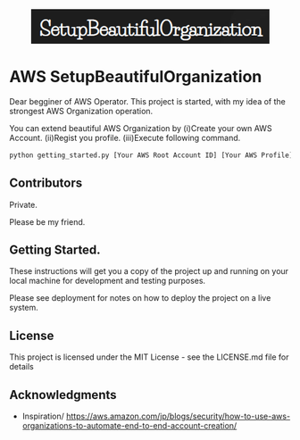 <div align="center">
<img src="./icon.png" title="ICON">
</div>

# AWS SetupBeautifulOrganization

Dear begginer of AWS Operator. This project is started, with my idea of the strongest AWS Organization operation.

You can extend beautiful AWS Organization by (i)Create your own AWS Account. (ii)Regist you profile. (iii)Execute following command.

```python
python getting_started.py [Your AWS Root Account ID] [Your AWS Profile] [MFA Token]
```

## Contributors
Private.

Please be my friend.

## Getting Started.
These instructions will get you a copy of the project up and running on your local machine for development and testing purposes. 

Please see deployment for notes on how to deploy the project on a live system.

## License
This project is licensed under the MIT License - see the LICENSE.md file for details


## Acknowledgments
* Inspiration/ https://aws.amazon.com/jp/blogs/security/how-to-use-aws-organizations-to-automate-end-to-end-account-creation/
